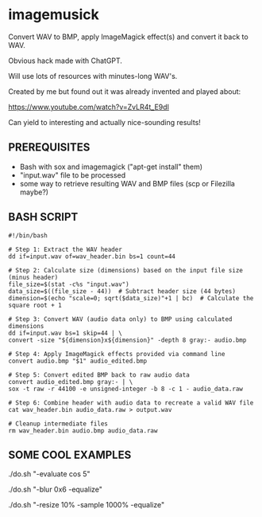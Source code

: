 # imagemusick
Convert WAV to BMP, apply ImageMagick effect(s) and convert it back to WAV.

Obvious hack made with ChatGPT.

Will use lots of resources with minutes-long WAV's.

Created by me but found out it was already invented and played about:

https://www.youtube.com/watch?v=ZvLR4t_E9dI


Can yield to interesting and actually nice-sounding results!


## PREREQUISITES
- Bash with sox and imagemagick ("apt-get install" them) 
- "input.wav" file to be processed
- some way to retrieve resulting WAV and BMP files (scp or Filezilla maybe?)

## BASH SCRIPT
```
#!/bin/bash

# Step 1: Extract the WAV header
dd if=input.wav of=wav_header.bin bs=1 count=44

# Step 2: Calculate size (dimensions) based on the input file size (minus header)
file_size=$(stat -c%s "input.wav")
data_size=$((file_size - 44))  # Subtract header size (44 bytes)
dimension=$(echo "scale=0; sqrt($data_size)"+1 | bc)  # Calculate the square root + 1

# Step 3: Convert WAV (audio data only) to BMP using calculated dimensions
dd if=input.wav bs=1 skip=44 | \
convert -size "${dimension}x${dimension}" -depth 8 gray:- audio.bmp

# Step 4: Apply ImageMagick effects provided via command line
convert audio.bmp "$1" audio_edited.bmp

# Step 5: Convert edited BMP back to raw audio data
convert audio_edited.bmp gray:- | \
sox -t raw -r 44100 -e unsigned-integer -b 8 -c 1 - audio_data.raw

# Step 6: Combine header with audio data to recreate a valid WAV file
cat wav_header.bin audio_data.raw > output.wav

# Cleanup intermediate files
rm wav_header.bin audio.bmp audio_data.raw
```

## SOME COOL EXAMPLES

./do.sh "-evaluate cos 5"

./do.sh "-blur 0x6 -equalize"

./do.sh "-resize 10% -sample 1000% -equalize"

